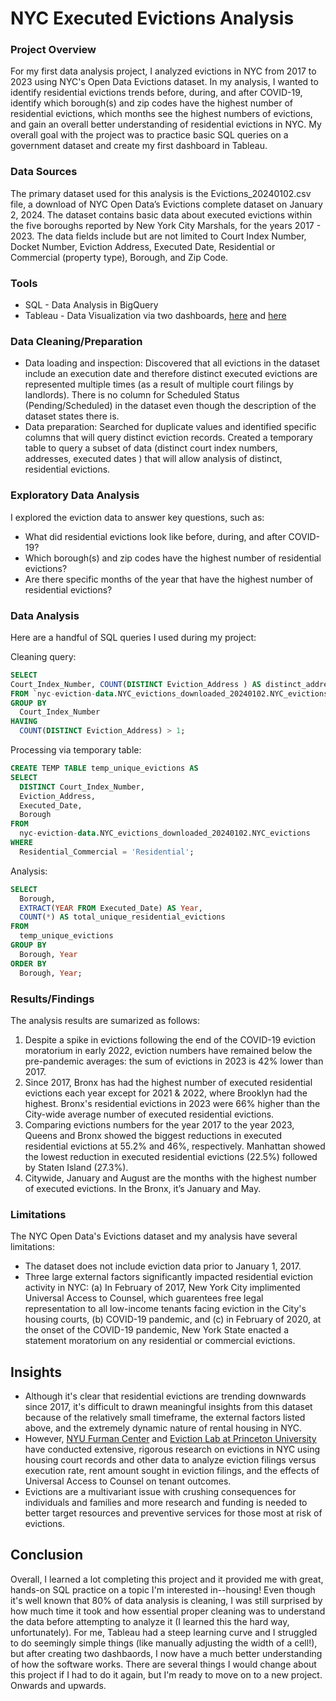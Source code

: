 # NYC Executed Evictions Analysis

### Project Overview

For my first data analysis project, I analyzed evictions in NYC from 2017 to 2023 using NYC's Open Data Evictions dataset. In my analysis, I wanted to identify residential evictions trends before, during, and after COVID-19, identify which borough(s) and zip codes have the highest number of residential evictions, which months see the highest numbers of evictions, and gain an overall better understanding of residential evictions in NYC. My overall goal with the project was to practice basic SQL queries on a government dataset and create my first dashboard in Tableau.

### Data Sources

The primary dataset used for this analysis is the Evictions_20240102.csv file, a download of NYC Open Data’s Evictions complete dataset on January 2, 2024. The dataset contains basic data about executed evictions within the five boroughs reported by New York City Marshals, for the years 2017 - 2023. The data fields include but are not limited to Court Index Number, Docket Number, Eviction Address, Executed Date, Residential or Commercial (property type), Borough, and Zip Code.

### Tools

- SQL - Data Analysis in BigQuery
- Tableau - Data Visualization via two dashboards, [here](https://public.tableau.com/views/cleaned_distinctNYCresevictions/NYCevictionsoverview?:language=en-US&:display_count=n&:origin=viz_share_link) and [here](https://public.tableau.com/views/2023ExecutedResidentialEvictionsintheBronxNYC/Bronxresevictionsdashboard?:language=en-US&:display_count=n&:origin=viz_share_link)

### Data Cleaning/Preparation

- Data loading and inspection: Discovered that all evictions in the dataset include an execution date and therefore distinct executed evictions are represented multiple times (as a result of multiple court filings by landlords). There is no column for Scheduled Status (Pending/Scheduled) in the dataset even though the description of the dataset states there is.
- Data preparation: Searched for duplicate values and identified specific columns that will query distinct eviction records. Created a temporary table to query a subset of data (distinct court index numbers, addresses, executed dates ) that will allow analysis of distinct, residential evictions. 

### Exploratory Data Analysis

I explored the eviction data to answer key questions, such as: 
- What did residential evictions look like before, during, and after COVID-19?
- Which borough(s) and zip codes have the highest number of residential evictions?
- Are there specific months of the year that have the highest number of residential evictions?

### Data Analysis

Here are a handful of SQL queries I used during my project:

Cleaning query:
```sql
SELECT 
Court_Index_Number, COUNT(DISTINCT Eviction_Address ) AS distinct_address_count
FROM `nyc-eviction-data.NYC_evictions_downloaded_20240102.NYC_evictions` 
GROUP BY
  Court_Index_Number
HAVING
  COUNT(DISTINCT Eviction_Address) > 1;
```

Processing via temporary table: 
```sql
CREATE TEMP TABLE temp_unique_evictions AS
SELECT
  DISTINCT Court_Index_Number,
  Eviction_Address,
  Executed_Date,
  Borough
FROM
  nyc-eviction-data.NYC_evictions_downloaded_20240102.NYC_evictions
WHERE
  Residential_Commercial = 'Residential';
```

Analysis:
```sql
SELECT
  Borough,
  EXTRACT(YEAR FROM Executed_Date) AS Year,
  COUNT(*) AS total_unique_residential_evictions
FROM
  temp_unique_evictions
GROUP BY
  Borough, Year
ORDER BY
  Borough, Year;
```

### Results/Findings
The analysis results are sumarized as follows:
1. Despite a spike in evictions following the end of the COVID-19 eviction moratorium in early 2022, eviction numbers have remained below the pre-pandemic averages: the sum of evictions in 2023 is 42% lower than 2017.
2. Since 2017, Bronx has had the highest number of executed residential evictions each year except for 2021 & 2022, where Brooklyn had the highest. Bronx's residential evictions in 2023 were 66% higher than the City-wide average number of executed residential evictions.
3. Comparing evictions numbers for the year 2017 to the year 2023, Queens and Bronx showed the biggest reductions in executed residential evictions at 55.2% and 46%, respectively. Manhattan showed the lowest reduction in executed residential evictions (22.5%) followed by Staten Island (27.3%).
4. Citywide, January and August are the months with the highest number of executed evictions. In the Bronx, it’s January and May.

### Limitations
The NYC Open Data's Evictions dataset and my analysis have several limitations:
- The dataset does not include eviction data prior to January 1, 2017.
- Three large external factors significantly impacted residential eviction activity in NYC: (a) In February of 2017, New York City implimented  Universal Access to Counsel, which guarentees free legal representation to all low-income tenants facing eviction in the City's housing courts, (b) COVID-19 pandemic, and (c) in February of 2020, at the onset of the COVID-19 pandemic, New York State enacted a statement moratorium on any residential or commercial evictions.

## Insights
- Although it's clear that residential evictions are trending downwards since 2017, it's difficult to drawn meaningful insights from this dataset because of the relatively small timeframe, the external factors listed above, and the extremely dynamic nature of rental housing in NYC.
- However, [NYU Furman Center](https://furmancenter.org/research/publications/eyJyZXN1bHRfcGFnZSI6InJlc2VhcmNoXC9wdWJsaWNhdGlvbnMiLCJvcmRlcmJ5X3NvcnQiOiJlbnRyeV9kYXRlfGRlc2MiLCJrZXl3b3JkcyI6ImV2aWN0aW9ucyIsInNob3J0Y3V0IjoiZXlKeVpYTjFiSFJmY0dGblpTSTZJbkpsYzJWaGNtTm9YQzl3ZFdKc2FXTmhkR2x2Ym5NaUxDSnZjbVJsY21KNVgzTnZjblFpT2lKc2IzZGZjMlZoY21Ob1gzTmpiM0psZkdSbGMyTWlMQ0pyWlhsM2IzSmtjeUk2SW1WMmFXTjBhVzl1Y3lKOSJ9) and [Eviction Lab at Princeton University](https://evictionlab.org/research/) have conducted extensive, rigorous research on evictions in NYC using housing court records and other data to analyze eviction filings versus execution rate, rent amount sought in eviction filings, and the effects of Universal Access to Counsel on tenant outcomes.
- Evictions are a multivariant issue with crushing consequences for individuals and families and more research and funding is needed to better target resources and preventive services for those most at risk of evictions. 

## Conclusion
Overall, I learned a lot completing this project and it provided me with great, hands-on SQL practice on a topic I'm interested in--housing! Even though it's well known that 80% of data analysis is cleaning, I was still surprised by how much time it took and how essential proper cleaning was to understand the data before attempting to analyze it (I learned this the hard way, unfortunately). For me, Tableau had a steep learning curve and I struggled to do seemingly simple things (like manually adjusting the width of a cell!), but after creating two dashbaords, I now have a much better understanding of how the software works. There are several things I would change about this project if I had to do it again, but I'm ready to move on to a new project. Onwards and upwards.
